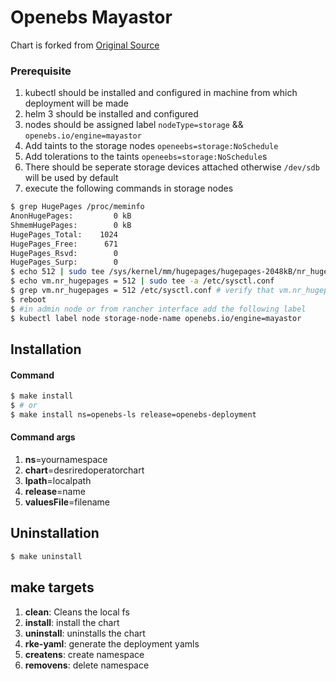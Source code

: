 # Openebs Mayastor
Chart is forked from [Original Source](https://github.com/openebs/Mayastor)

### Prerequisite
1) kubectl should be installed and configured in machine from which deployment will be made
2) helm 3 should be installed and configured
3) nodes should be assigned label ```nodeType=storage``` && ```openebs.io/engine=mayastor```
4) Add taints to the storage nodes ```openeebs=storage:NoSchedule```
5) Add tolerations to the taints ```openeebs=storage:NoSchedule```s
6) There should be seperate storage devices attached otherwise ```/dev/sdb``` will be used by default
7) execute the following commands in storage nodes
```bash
$ grep HugePages /proc/meminfo
AnonHugePages:         0 kB
ShmemHugePages:        0 kB
HugePages_Total:    1024
HugePages_Free:      671
HugePages_Rsvd:        0
HugePages_Surp:        0
$ echo 512 | sudo tee /sys/kernel/mm/hugepages/hugepages-2048kB/nr_hugepages
$ echo vm.nr_hugepages = 512 | sudo tee -a /etc/sysctl.conf
$ grep vm.nr_hugepages = 512 /etc/sysctl.conf # verify that vm.nr_hugepages = 512 prints 
$ reboot
$ #in admin node or from rancher interface add the following label
$ kubectl label node storage-node-name openebs.io/engine=mayastor
```

## Installation
#### Command
```bash
$ make install
$ # or
$ make install ns=openebs-ls release=openebs-deployment
```
#### Command args
1) **ns**=yournamespace
2) **chart**=desriredoperatorchart
3) **lpath**=localpath
4) **release**=name
5) **valuesFile**=filename

## Uninstallation
```bash
$ make uninstall
```
## make targets
1) **clean**: Cleans the local fs
2) **install**: install the chart
3) **uninstall**: uninstalls the chart
4) **rke-yaml**: generate the deployment yamls
5) **createns**: create namespace
6) **removens**: delete namespace


